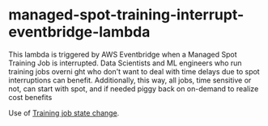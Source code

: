 # managed-spot-training-interrupt-eventbridge-lambda
This lambda is triggered by AWS Eventbridge when a Managed Spot Training Job is interrupted. Data Scientists and ML engineers who run training jobs overni    ght who don't want to deal with time delays due to spot interruptions can benefit. Additionally, this way, all jobs, time sensitive or not, can start with spot, and if needed piggy back on on-demand to realize cost benefits 

Use of [Training job state change](https://docs.aws.amazon.com/sagemaker/latest/dg/automating-sagemaker-with-eventbridge.html).
